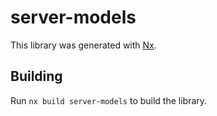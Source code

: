 # server-models

This library was generated with [Nx](https://nx.dev).

## Building

Run `nx build server-models` to build the library.
